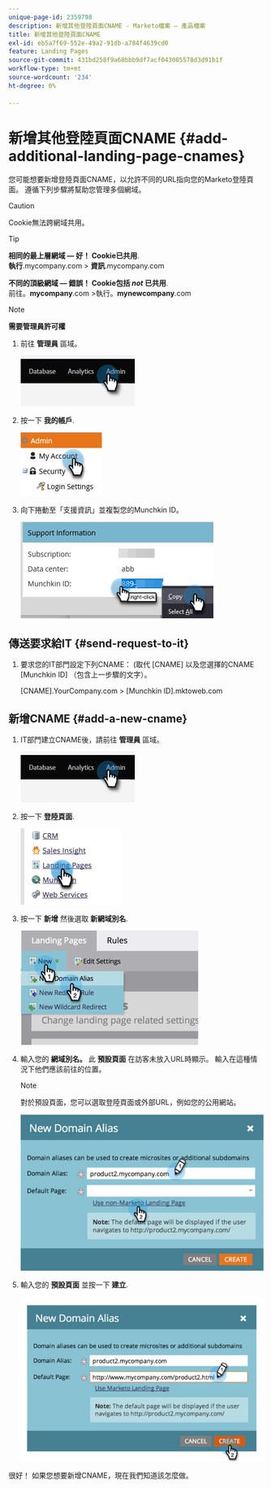```yaml
---
unique-page-id: 2359798
description: 新增其他登陸頁面CNAME - Marketo檔案 — 產品檔案
title: 新增其他登陸頁面CNAME
exl-id: eb5a7f69-552e-49a2-91db-a784f4639cd0
feature: Landing Pages
source-git-commit: 431bd258f9a68bbb9df7acf043085578d3d91b1f
workflow-type: tm+mt
source-wordcount: '234'
ht-degree: 0%

---
```


# 新增其他登陸頁面CNAME {#add-additional-landing-page-cnames}

您可能想要新增登陸頁面CNAME，以允許不同的URL指向您的Marketo登陸頁面。 遵循下列步驟將幫助您管理多個網域。

>[!CAUTION]
>
>Cookie無法跨網域共用。

>[!TIP]
>
>**相同的最上層網域 — 好！ Cookie已共用**.<br/> **執行**.mycompany.com > **資訊**.mycompany.com
>
>**不同的頂級網域 — 錯誤！ Cookie包括 _not_ 已共用**.<br/> 前往。**mycompany**.com >執行。**mynewcompany**.com

>[!NOTE]
>
>**需要管理員許可權**

1. 前往 **管理員** 區域。

   ![](assets/add-additional-landing-page-cnames-1.png)

1. 按一下 **我的帳戶**.

   ![](assets/add-additional-landing-page-cnames-2.png)

1. 向下捲動至「支援資訊」並複製您的Munchkin ID。

   ![](assets/add-additional-landing-page-cnames-3.png)

## 傳送要求給IT {#send-request-to-it}

1. 要求您的IT部門設定下列CNAME： (取代 [CNAME] 以及您選擇的CNAME [Munchkin ID] （包含上一步驟的文字）。

   [CNAME].YourCompany.com > [Munchkin ID].mktoweb.com

## 新增CNAME {#add-a-new-cname}

1. IT部門建立CNAME後，請前往 **管理員** 區域。

   ![](assets/add-additional-landing-page-cnames-4.png)

1. 按一下 **登陸頁面**.

   ![](assets/add-additional-landing-page-cnames-5.png)

1. 按一下 **新增** 然後選取 **新網域別名**.

   ![](assets/add-additional-landing-page-cnames-6.png)

1. 輸入您的 **網域別名。** 此 **預設頁面** 在訪客未放入URL時顯示。 輸入在這種情況下他們應該前往的位置。

   >[!NOTE]
   >
   >對於預設頁面，您可以選取登陸頁面或外部URL，例如您的公用網站。

   ![](assets/add-additional-landing-page-cnames-7.png)

1. 輸入您的 **預設頁面** 並按一下 **建立**.

   ![](assets/add-additional-landing-page-cnames-8.png)

很好！ 如果您想要新增CNAME，現在我們知道該怎麼做。

